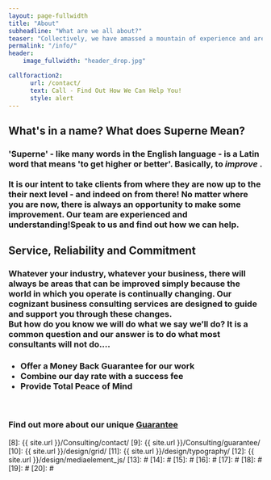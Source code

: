 ```yaml
---
layout: page-fullwidth
title: "About"
subheadline: "What are we all about?"
teaser: "Collectively, we have amassed a mountain of experience and are now applying it to as many SME operations as we can...Why? Simply to help the small organisation to become larger fish in the ocean"
permalink: "/info/"
header:
    image_fullwidth: "header_drop.jpg"

callforaction2:
      url: /contact/
      text: Call - Find Out How We Can Help You!
      style: alert  
---
```


## What's in a name? What does Superne Mean?
<h3>
'Superne' - like many words in the English language - is a Latin word that means 'to get  higher or better'.  Basically, to <em><b> improve </b></em>.  
<br><br>
It is our intent to take clients from where they are now up to the their next level - and indeed on from there!  No matter where you are now, there is always an opportunity to make some improvement.  Our team are experienced and understanding!Speak to us
and find out how we can help.
</h3>

## Service, Reliability and Commitment
<h3>Whatever your industry, whatever your business, there will always be areas that can be improved simply because the world in which you operate is continually changing. Our cognizant business consulting services are designed to guide and support you through these changes.
<br>
But how do you know we will do what we say we’ll do?  It is a common question and our answer is to do what most consultants will not do....
<br></h3>
<ul><h3>
  <li>Offer a Money Back Guarantee for our work</li>
  <li>Combine our day rate with a success fee</li>
  <li>Provide Total Peace of Mind</li>
</h3></ul><br>

<h3>Find out more about our unique <a href= "{{ site.url }}/guarantee/" > Guarantee </a>
</h3>





 [1]: /contact/
 [2]: http://mademistakes.com/work/jekyll-themes/
 [3]: http://automattic.com/
 [4]: http://alistapart.com/
 [5]: http://www.smashingmagazine.com/
 [6]: https://github.com/
 [7]: http://sauer.io
 [8]: {{ site.url }}/Consulting/contact/
 [9]: {{ site.url }}/Consulting/guarantee/
 [10]: {{ site.url }}/design/grid/
 [11]: {{ site.url }}/design/typography/
 [12]: {{ site.url }}/design/mediaelement_js/
 [13]: #
 [14]: #
 [15]: #
 [16]: #
 [17]: #
 [18]: #
 [19]: #
 [20]: #
